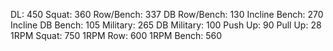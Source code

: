 DL: 450
 Squat: 360
 Row/Bench: 337
 DB Row/Bench: 130
 Incline Bench: 270
 Incline DB Bench: 105
 Military: 265
 DB Military: 100
 Push Up: 90
 Pull Up: 28
 1RPM Squat: 750
 1RPM Row: 600
 1RPM Bench: 560
